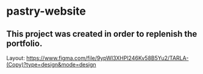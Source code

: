 # pastry-website
## This project was created in order to replenish the portfolio.
Layout: https://www.figma.com/file/9ypWI3XHPl246Kv58B5Yu2/TARLA-(Copy)?type=design&mode=design
